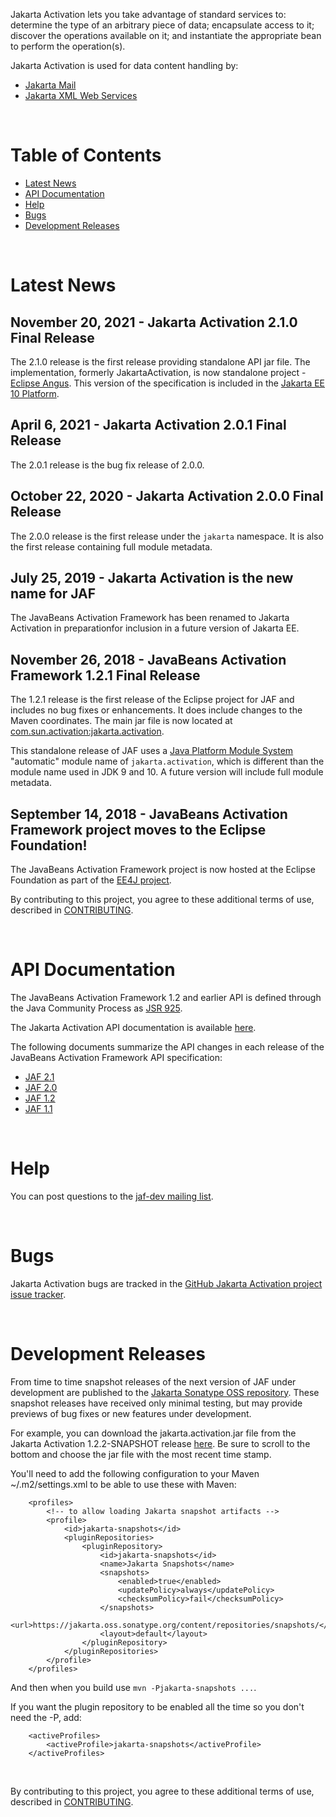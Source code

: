 Jakarta Activation lets you take advantage of standard services to:
determine the type of an arbitrary piece of data; encapsulate access to
it; discover the operations available on it; and instantiate the
appropriate bean to perform the operation(s).

Jakarta Activation is used for data content handling by:
* [Jakarta Mail](https://jakarta.ee/specifications/mail/)
* [Jakarta XML Web Services](https://jakarta.ee/specifications/xml-web-services/)

<br/>

# Table of Contents
* [Latest News](#Latest_News)
* [API Documentation](#API_Documentation)
* [Help](#Help)
* [Bugs](#Bugs)
* [Development Releases](#Development_Releases)

<br/>

# <a name="Latest_News"></a>Latest News

## November 20, 2021 - Jakarta Activation 2.1.0 Final Release ##

The 2.1.0 release is the first release providing standalone API jar file.
The implementation, formerly JakartaActivation, is now standalone project -
[Eclipse Angus](https://eclipse-ee4j.github.io/angus-activation/).
This version of the specification is included
in the [Jakarta EE 10 Platform](https://jakarta.ee/specifications/platform/10/).

## April 6, 2021 - Jakarta Activation 2.0.1 Final Release ##

The 2.0.1 release is the bug fix release of 2.0.0.

## October 22, 2020 - Jakarta Activation 2.0.0 Final Release ##

The 2.0.0 release is the first release under the `jakarta` namespace.
It is also the first release containing full module metadata.

## July 25, 2019 - Jakarta Activation is the new name for JAF ##

The JavaBeans Activation Framework has been renamed to Jakarta Activation
in preparationfor inclusion in a future version of Jakarta EE.

## November 26, 2018 - JavaBeans Activation Framework 1.2.1 Final Release ##

The 1.2.1 release is the first release of the Eclipse project for JAF
and includes no bug fixes or enhancements. It does include changes
to the Maven coordinates. The main jar file is now located at
[com.sun.activation:jakarta.activation](https://repo1.maven.org/maven2/com/sun/activation/jakarta.activation/1.2.1/jakarta.activation-1.2.1.jar).

This standalone release of JAF uses a
[Java Platform Module System](http://openjdk.java.net/projects/jigsaw/spec/)
"automatic" module name of `jakarta.activation`, which is different than the
module name used in JDK 9 and 10.
A future version will include full module metadata.

## September 14, 2018 - JavaBeans Activation Framework project moves to the Eclipse Foundation! ##

The JavaBeans Activation Framework project is now hosted at the Eclipse
Foundation as part of the
[EE4J project](https://projects.eclipse.org/projects/ee4j).

By contributing to this project, you agree to these additional terms of
use, described in [CONTRIBUTING](CONTRIBUTING.md).

<br/>

# <a name="API_Documentation"></a>API Documentation

The JavaBeans Activation Framework 1.2 and earlier API is defined
through the Java Community Process as
[JSR 925](http://jcp.org/en/jsr/detail?id=925).

The Jakarta Activation API documentation is available
[here](https://jakartaee.github.io/jaf-api/api/).

The following documents summarize the API changes in each release of
the JavaBeans Activation Framework API specification:

-   [JAF 2.1](JAF-2.1-changes.txt)
-   [JAF 2.0](JAF-2.0-changes.txt)
-   [JAF 1.2](JAF-1.2-changes.txt)
-   [JAF 1.1](JAF-1.1-changes.txt)

<br/>

# <a name="Help"></a>Help

You can post questions to the
[jaf-dev mailing list](https://accounts.eclipse.org/mailing-list/jaf-dev).

<br/>

# <a name="Bugs"></a>Bugs

Jakarta Activation bugs are tracked in the
[GitHub Jakarta Activation project issue tracker](https://github.com/jakartaee/jaf-api/issues).

<br/>

# <a name="Development_Releases"></a>Development Releases

From time to time snapshot releases of the next version of JAF
under development are published to the
[Jakarta Sonatype OSS repository](http://jakarta.oss.sonatype.org).
These snapshot releases have received only minimal testing, but may
provide previews of bug fixes or new features under development.

For example, you can download the jakarta.activation.jar file from the Jakarta Activation
1.2.2-SNAPSHOT release
[here](https://jakarta.oss.sonatype.org/content/repositories/snapshots/com/sun/activation/jakarta.activation/1.2.2-SNAPSHOT/).
Be sure to scroll to the bottom and choose the jar file with the most
recent time stamp.

You'll need to add the following configuration to your Maven ~/.m2/settings.xml
to be able to use these with Maven:

```
    <profiles>
        <!-- to allow loading Jakarta snapshot artifacts -->
        <profile>
            <id>jakarta-snapshots</id>
            <pluginRepositories>
                <pluginRepository>
                    <id>jakarta-snapshots</id>
                    <name>Jakarta Snapshots</name>
                    <snapshots>
                        <enabled>true</enabled>
                        <updatePolicy>always</updatePolicy>
                        <checksumPolicy>fail</checksumPolicy>
                    </snapshots>
                    <url>https://jakarta.oss.sonatype.org/content/repositories/snapshots/</url>
                    <layout>default</layout>
                </pluginRepository>
            </pluginRepositories>
        </profile>
    </profiles>
```

And then when you build use `mvn -Pjakarta-snapshots ...`.

If you want the plugin repository to be enabled all the time so you don't need the -P, add:

```
    <activeProfiles>
        <activeProfile>jakarta-snapshots</activeProfile>
    </activeProfiles>
```

<br/>

By contributing to this project, you agree to these additional terms of
use, described in [CONTRIBUTING](CONTRIBUTING.md).

